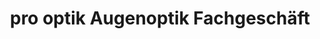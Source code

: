 ---
title: "pro optik Augenoptik Fachgeschäft"
url: /bad-urach/pro-optik-augenoptik-fachgeschaeft/
shop: Optiker
---
